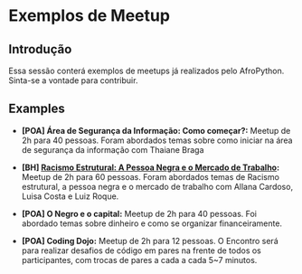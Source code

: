 # Exemplos de Meetup

## Introdução

Essa sessão conterá exemplos de meetups já realizados pelo AfroPython. Sinta-se a vontade para contribuir.

## Examples

- **[POA] Área de Segurança da Informação: Como começar?:** Meetup de 2h para 40 pessoas. Foram abordados temas sobre como iniciar na área de segurança da informação com Thaiane Braga

- **[BH] [Racismo Estrutural: A Pessoa Negra e o Mercado de Trabalho](https://www.meetup.com/pt-BR/PythonMG/events/261673223/?fbclid=IwAR2mJguIyn35LYsi_NL3-CsHdq0-9TCb5V-y2KdrU8OhkoZAErvGDauhn-Q):** Meetup de 2h para 60 pessoas. Foram abordados temas de Racismo estrutural, a pessoa negra e o mercado de trabalho com Allana Cardoso, Luisa Costa e Luiz Roque.

- **[POA] O Negro e o capital:** Meetup de 2h para 40 pessoas. Foi abordado temas sobre dinheiro e como se organizar financeiramente.

- **[POA] Coding Dojo:** Meetup de 2h para 12 pessoas. O Encontro será para realizar desafios de código em pares na frente de todos os participantes, com trocas de pares a cada a cada 5~7 minutos.
